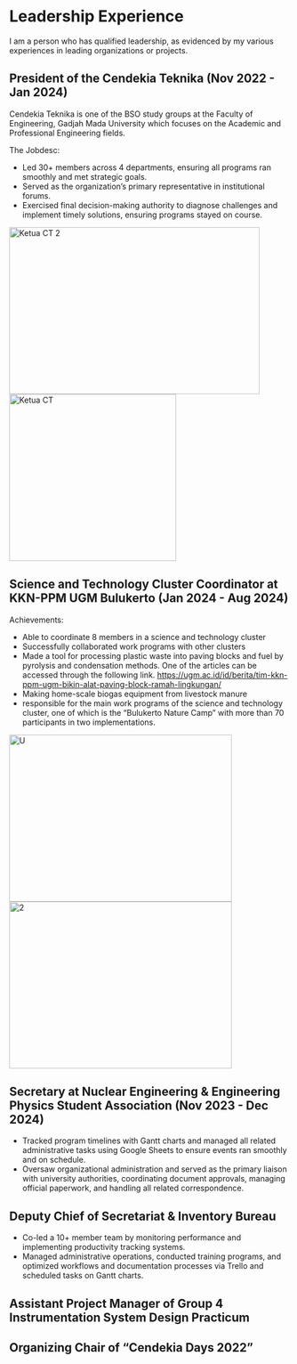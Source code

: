 # Leadership Experience
I am a person who has qualified leadership, as evidenced by my various experiences in leading organizations or projects. 

## President of the Cendekia Teknika (Nov 2022 - Jan 2024)
Cendekia Teknika is one of the BSO study groups at the Faculty of Engineering, Gadjah Mada University which focuses on the Academic and Professional Engineering fields.

The Jobdesc:
- Led 30+ members across 4 departments, ensuring all programs ran smoothly and met strategic goals.
- Served as the organization’s primary representative in institutional forums.
- Exercised final decision-making authority to diagnose challenges and implement timely solutions, ensuring programs stayed on course.

<img src="https://github.com/user-attachments/assets/cf109e4d-ec9d-4385-b1c4-2482a535286e" alt="Ketua CT 2" width="450" height="300"> <img src="https://github.com/user-attachments/assets/e19fea6f-2c5d-46ea-b7f9-067e0a07386e" alt="Ketua CT" width="300" height="300">

## Science and Technology Cluster Coordinator at KKN-PPM UGM Bulukerto (Jan 2024 - Aug 2024)
Achievements:
- Able to coordinate 8 members in a science and technology cluster
- Successfully collaborated work programs with other clusters
- Made a tool for processing plastic waste into paving blocks and fuel by pyrolysis and condensation methods. One of the articles can be accessed through the following link.
  https://ugm.ac.id/id/berita/tim-kkn-ppm-ugm-bikin-alat-paving-block-ramah-lingkungan/
- Making home-scale biogas equipment from livestock manure
- responsible for the main work programs of the science and technology cluster, one of which is the “Bulukerto Nature Camp” with more than 70 participants in two implementations.

<img src="https://github.com/user-attachments/assets/321843d2-2553-4e84-a6c6-b55587a39cf3" alt="U" width="400" height="300"> <img src="https://github.com/user-attachments/assets/ab86e390-c33c-4349-a8a7-a65e58b7446b" alt="2" width="400" height="300">


## Secretary at Nuclear Engineering & Engineering Physics Student Association (Nov 2023 - Dec 2024)
- Tracked program timelines with Gantt charts and managed all related administrative tasks using Google Sheets to ensure events ran smoothly and on schedule.
- Oversaw organizational administration and served as the primary liaison with university authorities, coordinating document approvals, managing official paperwork, and handling all related correspondence.

## Deputy Chief of Secretariat & Inventory Bureau 
- Co-led a 10+ member team by monitoring performance and implementing productivity tracking systems.
- Managed administrative operations, conducted training programs, and optimized workflows and documentation processes via Trello and scheduled tasks on Gantt charts.

## Assistant Project Manager of Group 4 Instrumentation System Design Practicum


## Organizing Chair of “Cendekia Days 2022”
